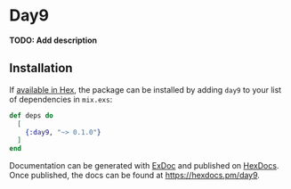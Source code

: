 # Day9

**TODO: Add description**

## Installation

If [available in Hex](https://hex.pm/docs/publish), the package can be installed
by adding `day9` to your list of dependencies in `mix.exs`:

```elixir
def deps do
  [
    {:day9, "~> 0.1.0"}
  ]
end
```

Documentation can be generated with [ExDoc](https://github.com/elixir-lang/ex_doc)
and published on [HexDocs](https://hexdocs.pm). Once published, the docs can
be found at <https://hexdocs.pm/day9>.

